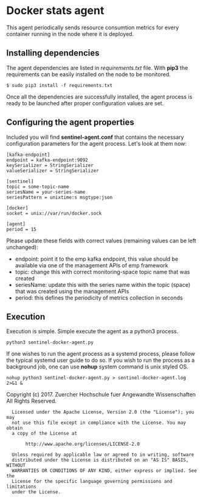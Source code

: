 # Docker stats agent
This agent periodically sends resource consumtion metrics for every container 
running in the node where it is deployed.

## Installing dependencies
The agent dependencies are listed in *requirements.txt* file. With **pip3** the 
requirements can be easily installed on the node to be monitored.

```
$ sudo pip3 install -f requirements.txt
```

Once all the dependencies are successfully installed, the agent process is 
ready to be launched after proper configuration values are set.

## Configuring the agent properties
Included you will find **sentinel-agent.conf** that contains the necessary 
configuration parameters for the agent process. Let's look at them now:

```
[kafka-endpoint]
endpoint = kafka-endpoint:9092
keySerializer = StringSerializer
valueSerializer = StringSerializer

[sentinel]
topic = some-topic-name
seriesName = your-series-name
seriesPattern = unixtime:s msgtype:json

[docker]
socket = unix://var/run/docker.sock

[agent]
period = 15
```

Please update these fields with correct values (remaining values can be left 
unchanged):
- endpoint: point it to the emp kafka endpoint, this value should be available 
via one of the management APIs of emp framework
- topic: change this with correct monitoring-space topic name that was created
- seriesName: update this with the series name within the topic (space) that 
was created using the management APIs
- period: this defines the periodicity of metrics collection in seconds

## Execution
Execution is simple. Simple execute the agent as a python3 process.
```
python3 sentinel-docker-agent.py
```

If one wishes to run the agent process as a systemd process, please follow the 
typical systemd user guide to do so. If you wish to run the process as a 
background job, one can use **nohup** system command is unix styled OS.

```
nohup python3 sentinel-docker-agent.py > sentinel-docker-agent.log 2>&1 &
```

  Copyright (c) 2017. Zuercher Hochschule fuer Angewandte Wissenschaften
   All Rights Reserved.
 
      Licensed under the Apache License, Version 2.0 (the "License"); you may
      not use this file except in compliance with the License. You may obtain
      a copy of the License at
 
           http://www.apache.org/licenses/LICENSE-2.0
 
      Unless required by applicable law or agreed to in writing, software
      distributed under the License is distributed on an "AS IS" BASIS, WITHOUT
      WARRANTIES OR CONDITIONS OF ANY KIND, either express or implied. See the
      License for the specific language governing permissions and limitations
      under the License.